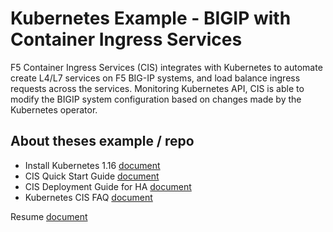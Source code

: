 # Kubernetes Example - BIGIP with Container Ingress Services
F5 Container Ingress Services (CIS) integrates with Kubernetes to automate create L4/L7 services on F5 BIG-IP systems, and load balance ingress requests across the services. Monitoring Kubernetes API, CIS is able to modify the BIGIP system configuration based on changes made by the Kubernetes operator.

## About theses example / repo

* Install Kubernetes 1.16 [document](https://github.com/mdditt2000/kubernetes-1-16/blob/master/k8s%20cluster%20install/install%20guide/install-cluster.md)
* CIS Quick Start Guide [document](https://github.com/mdditt2000/kubernetes-1-16/blob/master/cis%201.12/QuickStartGuide.md)
* CIS Deployment Guide for HA [document](https://github.com/mdditt2000/kubernetes-1-16/blob/master/cis%201.12/type-nodeport/DeploymentGuide.md)
* Kubernetes CIS FAQ [document](https://github.com/mdditt2000/kubernetes-1-16/blob/master/kubernetes-faq.md)








Resume [document](https://github.com/mdditt2000/kubernetes-1-16/blob/master/Mark%20Dittmer%20IR%20Resume.pdf)